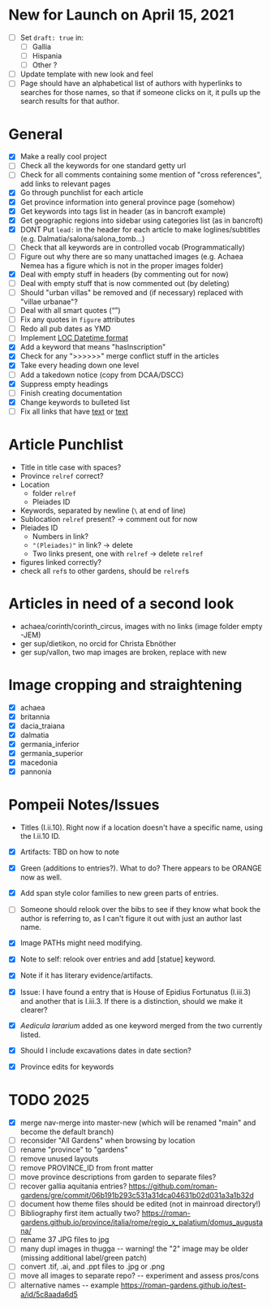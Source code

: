 
# New for Launch on April 15, 2021

- [ ] Set `draft: true` in:
    - [ ] Gallia
    - [ ] Hispania
    - [ ] Other ?
- [ ] Update template with new look and feel
- [ ] Page should have an alphabetical list of authors with hyperlinks to searches for those names, so that if someone clicks on it, it pulls up the search results for that author.

# General

- [x] Make a really cool project
- [ ] Check all the keywords for one standard getty url
- [ ] Check for all comments containing some mention of "cross references", add links to relevant pages
- [x] Go through punchlist for each article
- [x] Get province information into general province page (somehow)
- [x] Get keywords into tags list in header (as in bancroft example)
- [x] Get geographic regions into sidebar using categories list (as in bancroft)
- [x] DONT Put `lead:` in the header for each article to make loglines/subtitles (e.g. Dalmatia/salona/salona_tomb...)
- [ ] Check that all keywords are in controlled vocab (Programmatically)
- [ ] Figure out why there are so many unattached images (e.g. Achaea Nemea has a figure which is not in the proper images folder)
- [x] Deal with empty stuff in headers (by commenting out for now)
- [ ] Deal with empty stuff that is now commented out (by deleting)
- [ ] Should "urban villas" be removed and (if necessary) replaced with "villae urbanae"?
- [ ] Deal with all smart quotes (“”)
- [ ] Fix any quotes in `figure` attributes
- [ ] Redo all pub dates as YMD
- [ ] Implement [LOC Datetime format](https://www.loc.gov/standards/datetime/)
- [x] Add a keyword that means "hasInscription"
- [x] Check for any ">>>>>>" merge conflict stuff in the articles
- [x] Take every heading down one level
- [ ] Add a takedown notice (copy from DCAA/DSCC)
- [x] Suppress empty headings
- [ ] Finish creating documentation
- [x] Change keywords to bulleted list
- [ ] Fix all links that have [text](#) or [text](link)

# Article Punchlist

- Title in title case with spaces?
- Province `relref` correct?
- Location
    - folder `relref`
    - Pleiades ID
- Keywords, separated by newline (`\` at end of line)
- Sublocation `relref` present? -> comment out for now
- Pleiades ID
    - Numbers in link?
    - `"(Pleiades)"` in link? -> delete
    - Two links present, one with `relref` -> delete `relref`
- figures linked correctly?
- check all `ref`s to other gardens, should be `relref`s

# Articles in need of a second look

- achaea/corinth/corinth_circus, images with no links (image folder empty -JEM)
- ger sup/dietikon, no orcid for Christa Ebnöther
- ger sup/vallon, two map images are broken, replace with new


# Image cropping and straightening

- [x] achaea
- [x] britannia
- [x] dacia_traiana
- [x] dalmatia
- [x] germania_inferior
- [x] germania_superior
- [x] macedonia
- [x] pannonia

# Pompeii Notes/Issues

- Titles (I.ii.10). Right now if a location doesn't have a specific name, using the I.ii.10 ID.
- [x] Artifacts: TBD on how to note
- [x] Green (additions to entries?). What to do? There appears to be ORANGE now as well.
- [x] Add span style color families to new green parts of entries.
- [ ] Someone should relook over the bibs to see if they know what book the author is referring to, as I can't figure it out with just an author last name.
- [x] Image PATHs might need modifying.
- [x] Note to self: relook over entries and add [statue] keyword.
- [x] Note if it has literary evidence/artifacts.
- [x] Issue: I have found a entry that is House of Epidius Fortunatus (I.iii.3) and another that is I.iii.3. If there is a distinction, should we make it clearer?
- [x] *Aedicula lararium* added as one keyword merged from the two currently listed.
- [x] Should I include excavations dates in date section?
- [x] Province edits for keywords


# TODO 2025

- [x] merge nav-merge into master-new (which will be renamed "main" and become the default branch)
- [ ] reconsider "All Gardens" when browsing by location
- [ ] rename "province" to "gardens"
- [ ] remove unused layouts
- [ ] remove PROVINCE_ID from front matter
- [ ] move province descriptions from garden to separate files?
- [ ] recover gallia aquitania entries? https://github.com/roman-gardens/gre/commit/06b191b293c531a31dca04631b02d031a3a1b32d
- [ ] document how theme files should be edited (not in mainroad directory!)
- [ ] Bibliography first item actually two? https://roman-gardens.github.io/province/italia/rome/regio_x_palatium/domus_augustana/
- [ ] rename 37 JPG files to jpg
- [ ] many dupl images in thugga -- warning!  the "2" image may be older (missing additional label/green patch)
- [ ] convert .tif, .ai, and .ppt files to .jpg or .png
- [ ] move all images to separate repo? -- experiment and assess pros/cons
- [ ] alternative names -- example https://roman-gardens.github.io/test-a/id/5c8aada6d5
